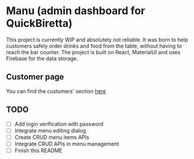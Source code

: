 # Manu (admin dashboard for QuickBiretta)

This project is currently WIP and absolutely not reliable. It was born to help customers safely order drinks and food from the table, without having to reach the bar counter.
The project is built on React, MaterialUI and uses Firebase for the data storage.

## Customer page

You can find the customers' section [here](https://github.com/montali/quickbiretta)

## TODO

- [ ] Add login verification with password
- [ ] Integrate menu editing dialog
- [ ] Create CRUD menu items APIs
- [ ] Integrate CRUD APIs in menu management
- [ ] Finish this README
